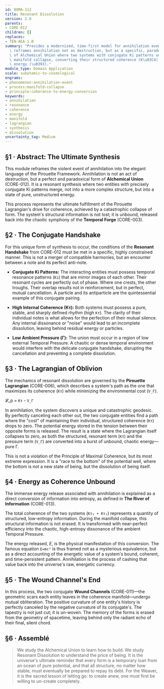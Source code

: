 ```yaml
---
id: DOMA-112
title: Resonant Dissolution
version: 2.0
parents:
- CORE-012
children: []
replaces:
- TEN-AEA-1.0
summary: "Provides a modernized, time-first model for annihilation events. This module\
  \ reframes annihilation not as destruction, but as a specific, paradoxical form\
  \ of Alchemical Union where two systems with conjugate Ki patterns undergo a catastrophic\
  \ manifold collapse, converting their structured coherence (K\u03C4) into unbound\
  \ energy (\u0393)."
module_type: Domain Application
scale: subatomic-to-cosmological
engrams:
- phenomenon:annihilation-event
- process:manifold-collapse
- principle:coherence-to-energy-conversion
keywords:
- annihilation
- resonance
- coherence
- energy
- manifold
- lagrangian
- synthesis
- dissolution
uncertainty_tag: Medium
---
```

## §1 · Abstract: The Ultimate Synthesis
This module reframes the violent event of annihilation into the elegant language of the Pirouette Framework. Annihilation is not an act of destruction, but a perfect and paradoxical form of **Alchemical Union** (CORE-012). It is a resonant synthesis where two entities with precisely conjugate Ki patterns merge, not into a more complex structure, but into a state of pure, unstructured energy.

This process represents the ultimate fulfillment of the Pirouette Lagrangian's drive for coherence, achieved by a catastrophic collapse of form. The system's structural information is not lost; it is unbound, released back into the chaotic symphony of the **Temporal Forge** (CORE-003).

## §2 · The Conjugate Handshake
For this unique form of synthesis to occur, the conditions of the **Resonant Handshake** from CORE-012 must be met in a specific, highly constrained manner. This is not a merger of compatible harmonies, but an encounter between a note and its perfect anti-note.

*   **Conjugate Ki Patterns:** The interacting entities must possess temporal resonance patterns (`Ki`) that are mirror images of each other. Their resonant cycles are perfectly out of phase. Where one crests, the other troughs. Their overlap results not in reinforcement, but in perfect, mutual cancellation. A particle and its antiparticle are the quintessential example of this conjugate pairing.

*   **High Internal Coherence (Kτ):** Both systems must possess a pure, stable, and sharply defined rhythm (high `Kτ`). The clarity of their individual notes is what allows for the perfection of their mutual silence. Any internal dissonance or "noise" would lead to an incomplete dissolution, leaving behind residual energy or particles.

*   **Low Ambient Pressure (Γ):** The union must occur in a region of low external Temporal Pressure. A chaotic or dense temporal environment would interfere with the delicate conjugate handshake, disrupting the cancellation and preventing a complete dissolution.

## §3 · The Lagrangian of Oblivion
The mechanics of resonant dissolution are governed by the **Pirouette Lagrangian** (CORE-006), which describes a system's path as the one that maximizes its coherence (`Kτ`) while minimizing the environmental cost (`V_Γ`).

𝓛_p = `Kτ` - `V_Γ`

In annihilation, the system discovers a unique and catastrophic geodesic. By perfectly canceling each other out, the two conjugate entities find a path where the "cost" of maintaining their individual, structured coherence (`Kτ`) drops to zero. The potential energy stored in the tension between their opposite forms is released. The result is a state where the Lagrangian itself collapses to zero, as both the structured, resonant term (`Kτ`) and the pressure term (`V_Γ`) are converted into a burst of unbound, chaotic energy—pure Γ.

This is not a violation of the Principle of Maximal Coherence, but its most extreme expression. It is a "race to the bottom" of the potential well, where the bottom is not a new state of being, but the dissolution of being itself.

## §4 · Energy as Coherence Unbound
The immense energy release associated with annihilation is explained as a direct conversion of information into entropy, as defined in **The River of Information** (CORE-013).

The total coherence of the two systems (`Kτ₁ + Kτ₂`) represents a quantity of structured, low-entropy information. During the manifold collapse, this structural information is not erased. It is transformed with near-perfect efficiency into the chaotic, high-entropy dissonance of the ambient Temporal Pressure.

The energy released, *E*, is the physical manifestation of this conversion. The famous equation `E=mc²` is thus framed not as a mysterious equivalence, but as a direct accounting of the energetic value of a system's bound, coherent, and time-persistent pattern. Annihilation is the process of cashing that value back into the universe's raw, energetic currency.

## §5 · The Wound Channel's End
In this process, the two conjugate **Wound Channels** (CORE-011)—the geometric scars each entity leaves in the coherence manifold—undergo mutual obliteration. The positive curvature of one entity's history is perfectly canceled by the negative curvature of its conjugate's. The tapestry is not just cut; it is un-woven. The memory of the forms is erased from the geometry of spacetime, leaving behind only the radiant echo of their final, silent chord.

## §6 · Assemblé
> We study the Alchemical Union to learn how to build. We study Resonant Dissolution to understand the price of being. It is the universe's ultimate reminder that every form is a temporary loan from an ocean of pure potential, and that all structure, no matter how stable, must eventually be prepared to repay its debt. For the Weaver, it is the sacred lesson of letting go: to create anew, one must first be willing to un-create completely.
```